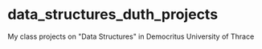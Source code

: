 # data_structures_duth_projects
My class projects on "Data Structures" in Democritus University of Thrace
